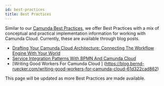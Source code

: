 ```yaml
---
id: best-practices
title: Best Practices
---
```


Similar to our [Camunda Best Practices](https://camunda.com/best-practices/_/), we offer Best Practices with a mix of conceptual and practical implementation information for working with Camunda Cloud. Currently, these are available through blog posts. 

* [Drafting Your Camunda Cloud Architecture: Connecting The Workflow Engine With Your World](https://blog.bernd-ruecker.com/drafting-your-camunda-cloud-architecture-connecting-the-workflow-engine-with-your-world-3d94e8d404d6)
* [Service Integration Patterns With BPMN And Camunda Cloud](https://blog.bernd-ruecker.com/service-integration-patterns-with-bpmn-and-camunda-cloud-53b0f458e49)
* [Writing Good Workers For Camunda Cloud 
] (https://blog.bernd-ruecker.com/writing-good-workers-for-camunda-cloud-61d322cad862)

This page will be updated as more Best Practices are made available.
